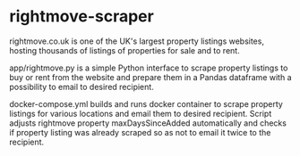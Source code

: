 # rightmove-scraper

rightmove.co.uk is one of the UK's largest property listings websites, hosting thousands of listings of properties for sale and to rent.

app/rightmove.py is a simple Python interface to scrape property listings to buy or rent from the website and prepare them in a Pandas dataframe with a possibility to email to desired recipient.

docker-compose.yml builds and runs docker container to scrape property listings for various locations and email them to desired recipient. Script adjusts rightmove property maxDaysSinceAdded automatically and checks if property listing was already scraped so as not to email it twice to the recipient. 